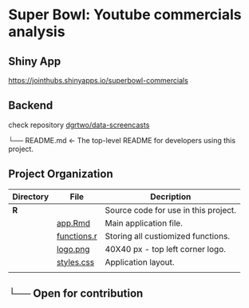 Super Bowl: Youtube commercials analysis
==============================

## Shiny App
https://jointhubs.shinyapps.io/superbowl-commercials

## Backend
check repository [dgrtwo/data-screencasts](https://github.com/dgrtwo/data-screencasts)

  └── README.md          <- The top-level README for developers using this project.

Project Organization
------------

| **Directory** | **File**             | **Decription**           |
| ------- | ---------------- | ----------------  |       
| **R**     |                  | Source code for use in this project. |  
|         | [app.Rmd](https://github.com/joint-hubs/superbowl-commercials/blob/main/src/app.Rmd) | Main application file. |
|         | [functions.r](https://github.com/joint-hubs/superbowl-commercials/blob/main/src/functions.r) | Storing all custiomized functions. |  
|         | [logo.png](https://github.com/mjoint-hubs/superbowl-commercials/blob/master/src/logo.png) | 40X40 px - top left corner logo. |
|         | [styles.css](https://github.com/joint-hubs/superbowl-commercials/blob/master/src/styles.css) | Application layout. |
|         |                  |                   |       

##    └── Open for contribution 
